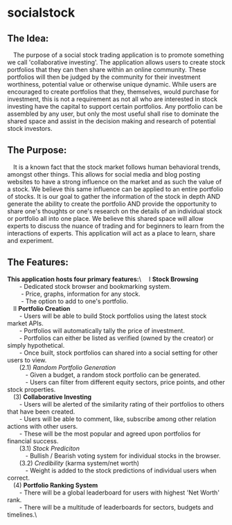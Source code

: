# socialstock

## The Idea:
&emsp;The purpose of a social stock trading application is to promote something we call 'collaborative investing'.
The application allows users to create stock portfolios that they can then share within an online community. These portfolios will then be judged by the community for their investment worthiness, potential value or otherwise unique dynamic. While users are encouraged to create portfolios that they, themselves, would purchase for investment, this is not a requirement as not all who are interested in stock investing have the capital to support certain portfolios. Any portfolio can be assembled by any user, but only the most useful shall rise to dominate the shared space and assist in the decision making and research of potential stock investors.

## The Purpose:
&emsp;It is a known fact that the stock market follows human behavioral trends, amongst other things. This allows for social media and blog posting websites to have a strong influence on the market and as such the value of a stock. We believe this same influence can be applied to an entire portfolio of stocks. It is our goal to gather the information of the stock in depth AND generate the ability to create the portfolio AND provide the opportunity to share one's thoughts or one's research on the details of an individual stock or portfolio all into one place. We believe this shared space will allow experts to discuss the nuance of trading and for beginners to learn from the interactions of experts. This application will act as a place to learn, share and experiment.

## The Features:
  **This application hosts four primary features:**\\
&emsp;I **Stock Browsing**\
&emsp;&emsp;- Dedicated stock browser and bookmarking system.\
&emsp;&emsp; - Price, graphs, information for any stock.\
&emsp;&emsp; - The option to add to one's portfolio.\
&emsp;II **Portfolio Creation**\
&emsp;&emsp;- Users will be able to build Stock portfolios using the latest stock market APIs.\
&emsp;&emsp;- Portfolios will automatically tally the price of investment.\
&emsp;&emsp;- Portfolios can either be listed as verified (owned by the creator) or simply hypothetical.\
&emsp;&emsp;- Once built, stock portfolios can shared into a social setting for other users to view.\
&emsp;&emsp;(2.1) *Random Portfolio Generation*\
&emsp;&emsp;&emsp;- Given a budget, a random stock portfolio can be generated.\
&emsp;&emsp;&emsp;- Users can filter from different equity sectors, price points, and other stock properties.\
&emsp;(3) **Collaborative Investing**\
&emsp;&emsp;- Users will be alerted of the similarity rating of their portfolios to others that have been created.\
&emsp;&emsp;- Users will be able to comment, like, subscribe among other relation actions with other users.\
&emsp;&emsp;- These will be the most popular and agreed upon portfolios for financial success.\
&emsp;&emsp;(3.1) *Stock Prediciton*\
&emsp;&emsp;&emsp;- Bullish / Bearish voting system for individual stocks in the browser.\
&emsp;&emsp;(3.2) *Credibility* (karma system/net worth)\
&emsp;&emsp;&emsp;- Weight is added to the stock predictions of individual users when correct.\
&emsp;(4) **Portfolio Ranking System**\
&emsp;&emsp;- There will be a global leaderboard for users with highest 'Net Worth' rank.\
&emsp;&emsp;- There will be a multitude of leaderboards for sectors, budgets and timelines.\
